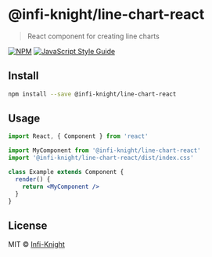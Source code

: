 # @infi-knight/line-chart-react

> React component for creating line charts

[![NPM](https://img.shields.io/npm/v/@infi-knight/line-chart-react.svg)](https://www.npmjs.com/package/@infi-knight/line-chart-react) [![JavaScript Style Guide](https://img.shields.io/badge/code_style-standard-brightgreen.svg)](https://standardjs.com)

## Install

```bash
npm install --save @infi-knight/line-chart-react
```

## Usage

```jsx
import React, { Component } from 'react'

import MyComponent from '@infi-knight/line-chart-react'
import '@infi-knight/line-chart-react/dist/index.css'

class Example extends Component {
  render() {
    return <MyComponent />
  }
}
```

## License

MIT © [Infi-Knight](https://github.com/Infi-Knight)
